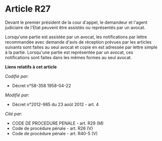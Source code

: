 # Article R27

Devant le premier président de la cour d'appel, le demandeur et l'agent judiciaire de l'Etat peuvent être assistés ou
représentés par un avocat. 

Lorsqu'une partie est assistée par un avocat, les notifications par lettre recommandée avec demande d'avis de réception
prévues par les articles suivants sont faites au seul avocat et copie en est adressée par lettre simple à la partie.
Lorsqu'une partie est représentée par un avocat, ces notifications sont faites dans les mêmes formes au seul avocat.

**Liens relatifs à cet article**

_Codifié par_:

  - Décret n°58-358 1958-04-22

_Modifié par_:

  - Décret n°2012-985 du 23 août 2012 - art. 4

_Cité par_:

  - CODE DE PROCEDURE PENALE - art. R29 (M)
  - Code de procédure pénale - art. R26 (V)
  - Code de procédure pénale - art. R40-5 (V)
